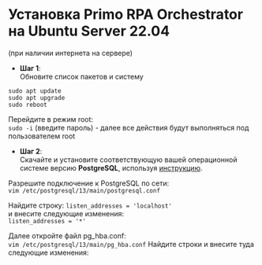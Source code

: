 # Установка Primo RPA Orchestrator на Ubuntu Server 22.04
(при наличии интернета на сервере)

- **Шаг 1**:   
Обновите список пакетов и систему
```
sudo apt update
sudo apt upgrade
sudo reboot
```
Перейдите в режим root:  
`sudo -i` (введите пароль) - далее все действия будут выполняться под пользователем root

- **Шаг 2**:  
Скачайте и установите соответствующую вашей операционной системе версию **PostgreSQL**, используя [инструкцию](https://www.postgresql.org/download/). 

Разрешите подключение к PostgreSQL по сети:  
`vim /etc/postgresql/13/main/postgresql.conf`

Найдите строку:
`listen_addresses = 'localhost'`  
и внесите следующие изменения:   
`listen_addresses = '*'`  

Далее откройте файл pg_hba.conf:  
`vim /etc/postgresql/13/main/pg_hba.conf`
Найдите строки и внесите туда следующие изменения:


